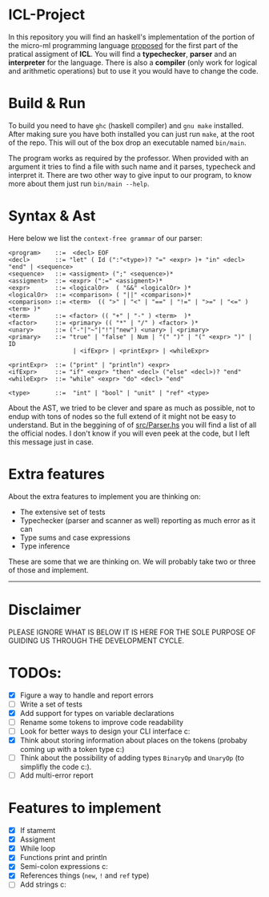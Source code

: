 # ICL-Project

In this repository you will find an haskell's implementation of the portion of the micro-ml programming language [proposed](assigment.pdf) for the first part of the pratical assigment of **ICL**. You will find a **typechecker**, **parser** and an **interpreter** for the language. There is also a **compiler** (only work for logical and arithmetic operations) but to use it you would have to change the code.

<!-- This is surely not complete but it works at some extent. Here you have an interpreter for a mini-caculator as well as a compiler for this mini calculator language to JVM. -->
<!--  -->
# Build & Run
To build you need to have `ghc` (haskell compiler) and `gnu make` installed. After making sure you have both installed you can just run `make`, at the root of the repo. This will out of the box drop an executable named `bin/main`.

The program works as required by the professor. When provided with an argument it tries to find a file with such name and it parses, typecheck and interpret it. There are two other way to give input to our program, to know more about them just run `bin/main --help`.

<!-- For the first time you might want to run `./bin/main --help` go get a feel of how it works. That's it c; -->

# Syntax & Ast

Here below we list the `context-free grammar` of our parser:

```
<program>    ::=  <decl> EOF
<decl>       ::= "let" ( Id (":"<type>)? "=" <expr> )+ "in" <decl> "end" | <sequence> 
<sequence>   ::= <assigment> (";" <sequence>)*
<assigment>  ::= <expr> (":=" <assigment>)*
<expr>       ::= <logicalOr>  ( "&&" <logicalOr> )*
<logicalOr>  ::= <comparison> ( "||" <comparison>)*
<comparison> ::= <term>  (( ">" | "<" | "==" | "!=" | ">=" | "<=" ) <term> )*
<term>       ::= <factor> (( "+" | "-" ) <term>  )*
<factor>     ::= <primary> (( "*" | "/" ) <factor> )*
<unary>      ::= ("-"|"~"|"!"|"new") <unary> | <primary>
<primary>    ::= "true" | "false" | Num | "(" ")" | "(" <expr> ")" | ID 
                  | <ifExpr> | <printExpr> | <whileExpr>

<printExpr>  ::= ("print" | "println") <expr>
<ifExpr>     ::= "if" <expr> "then" <decl> ("else" <decl>)? "end"
<whileExpr>  ::= "while" <expr> "do" <decl> "end"

<type>       ::=  "int" | "bool" | "unit" | "ref" <type>
```

About the AST, we tried to be clever and spare as much as possible, not to endup with tons of nodes so the full extend of it might not be easy to understand. But in the beggining of of [src/Parser.hs](src/Parser.hs) you will find a list of all the official nodes. I don't know if you will even peek at the code, but I left this message just in case.

# Extra features

About the extra features to implement you are thinking on:
- The extensive set of tests
- Typechecker (parser and scanner as well) reporting as much error as it can
- Type sums and case expressions
- Type inference

These are some that we are thinking on. We will probably take two or three of those and implement.

---
# Disclaimer
PLEASE IGNORE WHAT IS BELOW IT IS HERE FOR THE SOLE PURPOSE OF GUIDING US THROUGH THE DEVELOPMENT CYCLE.

# TODOs:
- [x] Figure a way to handle and report errors
- [ ] Write a set of tests
- [x] Add support for types on variable declarations
- [ ] Rename some tokens to improve code readability
- [ ] Look for better ways to design your CLI interface c:
- [x] Think about storing information about places on the tokens (probaby coming up with a token type c:)
- [ ] Think about the possibility of adding types `BinaryOp` and `UnaryOp` (to simplifly the code c:).
- [ ] Add multi-error report

# Features to implement
- [x] If stamemt
- [x] Assigment
- [x] While loop
- [x] Functions print and println
- [x] Semi-colon expressions c:
- [x] References things (`new`, `!` and `ref` type)
- [ ] Add strings c:
